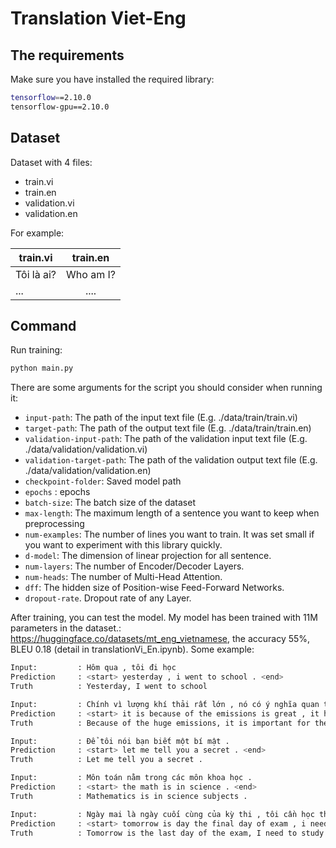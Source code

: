 # Translation Viet-Eng

## The requirements

Make sure you have installed the required library:

```bash
tensorflow==2.10.0
tensorflow-gpu==2.10.0
```
## Dataset
Dataset with 4 files:
- train.vi
- train.en
- validation.vi
- validation.en

For example: 

| train.vi   |   train.en      |
|----------|:-------------:|
| Tôi là ai?      |  Who am I?|
| ...              |    .... |

## Command

Run training:

```bash
python main.py
```
There are some arguments for the script you should consider when running it:

- `input-path`: The path of the input text file (E.g. ./data/train/train.vi)
- `target-path`: The path of the output text file (E.g. ./data/train/train.en)
- `validation-input-path`: The path of the validation input text file (E.g. ./data/validation/validation.vi)
- `validation-target-path`: The path of the validation output text file (E.g. ./data/validation/validation.en)
- `checkpoint-folder`: Saved model path
- `epochs` : epochs
- `batch-size`: The batch size of the dataset
- `max-length`: The maximum length of a sentence you want to keep when preprocessing
- `num-examples`: The number of lines you want to train. It was set small if you want to experiment with this library quickly.
- `d-model`: The dimension of linear projection for all sentence.
- `num-layers`: The number of Encoder/Decoder Layers. 
- `num-heads`: The number of Multi-Head Attention. 
- `dff`: The hidden size of Position-wise Feed-Forward Networks.
- `dropout-rate`. Dropout rate of any Layer. 

After training, you can test the model. My model has been trained with 11M parameters in the dataset.: https://huggingface.co/datasets/mt_eng_vietnamese, the accuracy 55%, BLEU 0.18 (detail in translationVi_En.ipynb). Some example:

```bash
Input:         : Hôm qua , tôi đi học
Prediction     : <start> yesterday , i went to school . <end> 
Truth          : Yesterday, I went to school
```
```bash
Input:         : Chính vì lượng khí thải rất lớn , nó có ý nghĩa quan trọng với hệ thống khí quyển .
Prediction     : <start> it is because of the emissions is great , it has a meaning to the atmosphere . <end> 
Truth          : Because of the huge emissions, it is important for the atmosphere.
```
```bash
Input:         : Để tôi nói bạn biết một bí mật .
Prediction     : <start> let me tell you a secret . <end> 
Truth          : Let me tell you a secret .
```
```bash
Input:         : Môn toán nằm trong các môn khoa học .
Prediction     : <start> the math is in science . <end> 
Truth          : Mathematics is in science subjects .
```
```bash
Input:         : Ngày mai là ngày cuối cùng của kỳ thi , tôi cần học thật chăm chỉ để đạt điểm cao .
Prediction     : <start> tomorrow is day the final day of exam , i need to learn to be hard to achieve the height . <end> 
Truth          : Tomorrow is the last day of the exam, I need to study hard to achieve a high score.
```

                    
